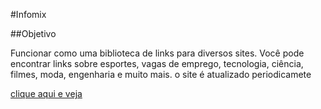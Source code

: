 #Infomix

##Objetivo

Funcionar como uma biblioteca de links para diversos sites.
Você pode encontrar links sobre esportes, vagas de emprego, tecnologia, ciência, filmes, moda, engenharia e muito mais.
o site é atualizado periodicamete

[clique aqui e veja](https://cledsonb.github.io/Infomix/)

